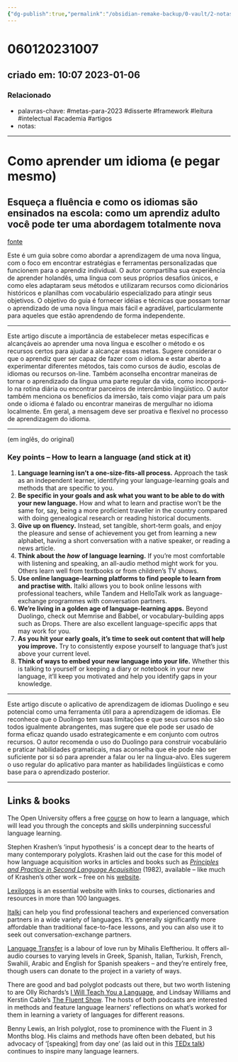 ```yaml
---
{"dg-publish":true,"permalink":"/obsidian-remake-backup/0-vault/2-notas-permanentes/como-aprender-um-idioma-e-pegar-mesmo/","tags":["permanente","metas-para-2023","disserte","framework","leitura","intelectual","academia","artigos"],"dgHomeLink":true,"dgShowLocalGraph":true,"dgShowFileTree":true,"dgEnableSearch":true,"noteIcon":""}
---
```


# 060120231007
## criado em: 10:07 2023-01-06

### Relacionado
- palavras-chave: #metas-para-2023 #disserte #framework #leitura #intelectual #academia #artigos 
- notas: 
---
# Como aprender um idioma (e pegar mesmo)
## Esqueça a fluência e como os idiomas são ensinados na escola: como um aprendiz adulto você pode ter uma abordagem totalmente nova

[fonte](https://psyche.co/guides/how-to-approach-the-lifelong-project-of-language-learning)

Este é um guia sobre como abordar a aprendizagem de uma nova língua, com o foco em encontrar estratégias e ferramentas personalizadas que funcionem para o aprendiz individual. O autor compartilha sua experiência de aprender holandês, uma língua com seus próprios desafios únicos, e como eles adaptaram seus métodos e utilizaram recursos como dicionários históricos e planilhas com vocabulário especializado para atingir seus objetivos. O objetivo do guia é fornecer idéias e técnicas que possam tornar o aprendizado de uma nova língua mais fácil e agradável, particularmente para aqueles que estão aprendendo de forma independente.

---
Este artigo discute a importância de estabelecer metas específicas e alcançáveis ao aprender uma nova língua e escolher o método e os recursos certos para ajudar a alcançar essas metas. Sugere considerar o que o aprendiz quer ser capaz de fazer com o idioma e estar aberto a experimentar diferentes métodos, tais como cursos de áudio, escolas de idiomas ou recursos on-line. Também aconselha encontrar maneiras de tornar o aprendizado da língua uma parte regular da vida, como incorporá-lo na rotina diária ou encontrar parceiros de intercâmbio lingüístico. O autor também menciona os benefícios da imersão, tais como viajar para um país onde o idioma é falado ou encontrar maneiras de mergulhar no idioma localmente. Em geral, a mensagem deve ser proativa e flexível no processo de aprendizagem do idioma.

---
(em inglês, do original)
### Key points – How to learn a language (and stick at it)

1.  **Language learning isn’t a one-size-fits-all process.** Approach the task as an independent learner, identifying your language-learning goals and methods that are specific to you.
2.  **Be specific in your goals and ask what you want to be able to do with your new language.** How and what to learn and practise won’t be the same for, say, being a more proficient traveller in the country compared with doing genealogical research or reading historical documents.
3.  **Give up on fluency.** Instead, set tangible, short-term goals, and enjoy the pleasure and sense of achievement you get from learning a new alphabet, having a short conversation with a native speaker, or reading a news article.
4.  **Think about the** _**how**_ **of language learning.** If you’re most comfortable with listening and speaking, an all-audio method might work for you. Others learn well from textbooks or from children’s TV shows.
5.  **Use online language-learning platforms to find people to learn from and practise with.** Italki allows you to book online lessons with professional teachers, while Tandem and HelloTalk work as language-exchange programmes with conversation partners.
6.  **We’re living in a golden age of language-learning apps.** Beyond Duolingo, check out Memrise and Babbel, or vocabulary-building apps such as Drops. There are also excellent language-specific apps that may work for you.
7.  **As you hit your early goals, it’s time to seek out content that will help you improve.** Try to consistently expose yourself to language that’s just above your current level.
8.  **Think of ways to embed your new language into your life.** Whether this is talking to yourself or keeping a diary or notebook in your new language, it’ll keep you motivated and help you identify gaps in your knowledge.
---
Este artigo discute o aplicativo de aprendizagem de idiomas Duolingo e seu potencial como uma ferramenta útil para a aprendizagem de idiomas. Ele reconhece que o Duolingo tem suas limitações e que seus cursos não são todos igualmente abrangentes, mas sugere que ele pode ser usado de forma eficaz quando usado estrategicamente e em conjunto com outros recursos. O autor recomenda o uso do Duolingo para construir vocabulário e praticar habilidades gramaticais, mas aconselha que ele pode não ser suficiente por si só para aprender a falar ou ler na língua-alvo. Eles sugerem o uso regular do aplicativo para manter as habilidades lingüísticas e como base para o aprendizado posterior.

---
## Links & books

The Open University offers a free [course](https://www.open.edu/openlearn/languages/how-learn-language/content-section-overview?active-tab=description-tab) on how to learn a language, which will lead you through the concepts and skills underpinning successful language learning.

Stephen Krashen’s ‘input hypothesis’ is a concept dear to the hearts of many contemporary polyglots. Krashen laid out the case for this model of how language acquisition works in articles and books such as [_Principles and Practice in Second Language Acquisition_](http://www.sdkrashen.com/content/books/principles_and_practice.pdf) (1982), available – like much of Krashen’s other work – free on his [website](http://www.sdkrashen.com/).

[Lexilogos](https://www.lexilogos.com/english/index.htm) is an essential website with links to courses, dictionaries and resources in more than 100 languages.

[Italki](https://www.italki.com/) can help you find professional teachers and experienced conversation partners in a wide variety of languages. It’s generally significantly more affordable than traditional face-to-face lessons, and you can also use it to seek out conversation-exchange partners.

[Language Transfer](https://www.languagetransfer.org/) is a labour of love run by Mihalis Eleftheriou. It offers all-audio courses to varying levels in Greek, Spanish, Italian, Turkish, French, Swahili, Arabic and English for Spanish speakers – and they’re entirely free, though users can donate to the project in a variety of ways.

There are good and bad polyglot podcasts out there, but two worth listening to are Olly Richards’s [I Will Teach You a Language](https://iwillteachyoualanguage.com/podcast), and Lindsay Williams and Kerstin Cable’s [The Fluent Show](https://www.fluent.show/). The hosts of both podcasts are interested in methods and feature language learners’ reflections on what’s worked for them in learning a variety of languages for different reasons.

Benny Lewis, an Irish polyglot, rose to prominence with the Fluent in 3 Months blog. His claims and methods have often been debated, but his advocacy of ‘[speaking] from day one’ (as laid out in this [TEDx talk](https://www.fluentin3months.com/tedx/)) continues to inspire many language learners.